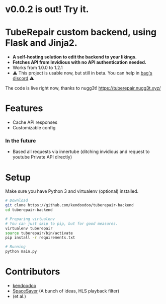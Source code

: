 # v0.0.2 is out! Try it.
# TubeRepair custom backend, using Flask and Jinja2.
- __A self-hosting solution to edit the backend to your likings.__
- __Fetches API from Invidious with no API authentication needed.__
- Works from 1.0.0 to 1.2.1
- ⚠️ This project is usable now, but still in beta. You can help in [bag's discord](https://discord.bag-xml.com) ⚠️

The code is live right now, thanks to nugg3t! https://tuberepair.nugg3t.xyz/

# Features
- Cache API responses
- Customizable config

### In the future
- Based all requests via innertube (ditching invidious and request to youtube Private API directly)

# Setup
Make sure you have Python 3 and virtualenv (optional) installed.
```bash
# Download
git clone https://github.com/kendoodoo/tuberepair-backend
cd tuberepair-backend

# Preparing virtualenv
# You can just skip to pip, but for good measures.
virtualenv tuberepair
source tuberepair/bin/activate
pip install -r requirements.txt

# Running
python main.py
```

# Contributors

- [kendoodoo](https://github.com/kendoodoo)
- [SpaceSaver](https://github.com/SpaceSaver) (A bunch of ideas, HLS playback filter)
- (et al.)
